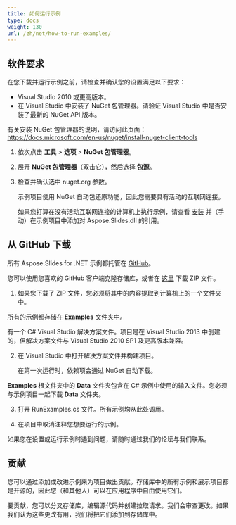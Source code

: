 ```yaml
---
title: 如何运行示例
type: docs
weight: 130
url: /zh/net/how-to-run-examples/
---
```


## **软件要求**
在您下载并运行示例之前，请检查并确认您的设置满足以下要求：

- Visual Studio 2010 或更高版本。
- 在 Visual Studio 中安装了 NuGet 包管理器。请验证 Visual Studio 中是否安装了最新的 NuGet API 版本。

有关安装 NuGet 包管理器的说明，请访问此页面：https://docs.microsoft.com/en-us/nuget/install-nuget-client-tools

1. 依次点击 **工具** > **选项** > **NuGet 包管理器**。

1. 展开 **NuGet 包管理器**（双击它），然后选择 **包源**。

1. 检查并确认选中 nuget.org 参数。

   示例项目使用 NuGet 自动包还原功能，因此您需要具有活动的互联网连接。

   如果您打算在没有活动互联网连接的计算机上执行示例，请查看 [安装](https://docs.aspose.com/slides/net/installation/) 并（手动）在示例项目中添加对 Aspose.Slides.dll 的引用。
## **从 GitHub 下载**
所有 Aspose.Slides for .NET 示例都托管在 [GitHub](https://github.com/aspose-slides/Aspose.Slides-for-.NET)。

您可以使用您喜欢的 GitHub 客户端克隆存储库，或者在 [这里](https://github.com/aspose-slides/Aspose.Slides-for-.NET/archive/master.zip) 下载 ZIP 文件。

1. 如果您下载了 ZIP 文件，您必须将其中的内容提取到计算机上的一个文件夹中。

所有的示例都存储在 **Examples** 文件夹中。

有一个 C# Visual Studio 解决方案文件。项目是在 Visual Studio 2013 中创建的，但解决方案文件与 Visual Studio 2010 SP1 及更高版本兼容。

2. 在 Visual Studio 中打开解决方案文件并构建项目。

   在第一次运行时，依赖项会通过 NuGet 自动下载。

**Examples** 根文件夹中的 **Data** 文件夹包含在 C# 示例中使用的输入文件。您必须与示例项目一起下载 **Data** 文件夹。

3. 打开 RunExamples.cs 文件。所有示例均从此处调用。

4. 在项目中取消注释您想要运行的示例。

如果您在设置或运行示例时遇到问题，请随时通过我们的论坛与我们联系。
## **贡献**
您可以通过添加或改进示例来为项目做出贡献。存储库中的所有示例和展示项目都是开源的，因此您（和其他人）可以在应用程序中自由使用它们。

要贡献，您可以分叉存储库，编辑源代码并创建拉取请求。我们会审查更改。如果我们认为这些更改有用，我们将把它们添加到存储库中。